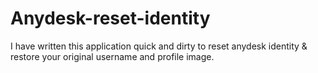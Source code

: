 # Anydesk-reset-identity
I have written this application quick and dirty to reset anydesk identity & restore your original username and profile image.
